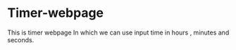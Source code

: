 # Timer-webpage
This is timer webpage In which we can use input time in hours , minutes and seconds.
